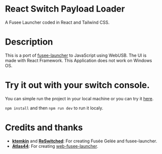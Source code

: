 # React Switch Payload Loader

A Fusee Launcher coded in React and Tailwind CSS.

# Description

This is a port of [fusee-launcher](https://github.com/Qyriad/fusee-launcher) to JavaScript using WebUSB. The UI is made with React Framework. This Application does not work on Windows OS.

# Try it out with your switch console.

You can simple run the project in your local machine or you can try it [here](https://react-switch-payload-loader.vercel.app).

`npm install` and then `npm run dev` to run it localy.

# Credits and thanks

- [**ktemkin**](https://github.com/ktemkin) and [**ReSwitched**](https://github.com/reswitched): For creating Fusée Gelée and fusee-launcher.
- [**Atlas44**](https://github.com/atlas44): For creating [web-fusee-launcher](https://github.com/atlas44/web-fusee-launcher).
